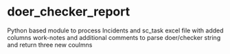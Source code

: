 # doer_checker_report
Python based module to process Incidents and sc_task excel file with added columns work-notes and additional comments to parse doer/checker string and return three new coulmns
